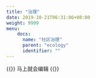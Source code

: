 ```yaml
---
title: "治理"
date: 2019-10-21T06:31:06+08:00
weight: 9999
menu:
    docs:
      name: "社区治理"
      parent: "ecology"
      identifier: ""
---
```



{{<adm type="tip" title="提醒" >}}
马上就会编辑
{{</adm >}}